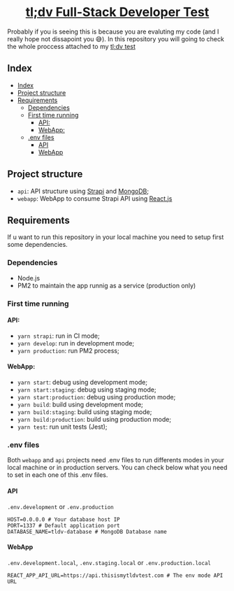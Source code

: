 <h1 align="center">
  <a href="https://www.hapvida.com.br">
    tl;dv Full-Stack Developer Test 
  </a>
</h1>


Probably if you is seeing this is because you are evaluting my code (and I really hope not dissapoint you 😅). In this repository you will going to check the whole proccess attached to my [tl;dv test](t)

[t]: https://www.notion.so/tldv/tl-dv-Full-Stack-Developer-Test-a705f7bb6f6b4e19a7dc346f7fa667f3
[s]: https://strapi.io
[m]: https://mongodb.com
[rjs]: https://reactjs.com

## Index

- [Index](#index)
- [Project structure](#project-structure)
- [Requirements](#requirements)
  - [Dependencies](#dependencies)
  - [First time running](#first-time-running)
    - [API:](#api)
    - [WebApp:](#webapp)
  - [.env files](#env-files)
    - [API](#api-1)
    - [WebApp](#webapp-1)


## Project structure

- `api`: API structure using [Strapi](s) and [MongoDB](m);
- `webapp`: WebApp to consume Strapi API using [React.js](rjs)

## Requirements

If u want to run this repository in your local machine you need to setup first some dependencies.

### Dependencies
- Node.js
- PM2 to maintain the app runnig as a service (production only)

### First time running
#### API:
 - `yarn strapi`: run in CI mode;
 - `yarn develop`: run in development mode;
 - `yarn production`: run PM2 process;

#### WebApp:
 - `yarn start`: debug using development mode;
 - `yarn start:staging`: debug using staging mode;
 - `yarn start:production`: debug using production mode; 
 - `yarn build`: build using development mode;
 - `yarn build:staging`: build using staging mode;
 - `yarn build:production`: build using production mode; 
 - `yarn test`: run unit tests (Jest);

### .env files
Both `webapp` and `api` projects need .env files to run differents modes in your local machine or in production servers. You can check below what you need to set in each one of this .env files.

#### API
`.env.development` or `.env.production`

    HOST=0.0.0.0 # Your database host IP
    PORT=1337 # Default application port
    DATABASE_NAME=tldv-database # MongoDB Database name

#### WebApp
`.env.development.local`, `.env.staging.local` or `.env.production.local`

    REACT_APP_API_URL=https://api.thisismytldvtest.com # The env mode API URL